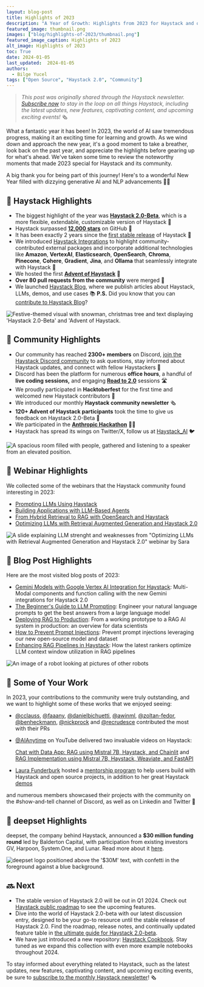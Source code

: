 ```yaml
---
layout: blog-post
title: Highlights of 2023 
description: "A Year of Growth: Highlights from 2023 for Haystack and our Community"
featured_image: thumbnail.png
images: ["blog/highlights-of-2023/thumbnail.png"]
featured_image_caption: Highlights of 2023
alt_image: Highlights of 2023
toc: True
date: 2024-01-05
last_updated:  2024-01-05
authors:
  - Bilge Yucel
tags: ["Open Source", "Haystack 2.0", "Community"]
---	
```


> *This post was originally shared through the Haystack newsletter. [Subscribe now](https://landing.deepset.ai/haystack-community-updates) to stay in the loop on all things Haystack, including the latest updates, new features, captivating content, and upcoming exciting events!* 🗞️

What a fantastic year it has been! In 2023, the world of AI saw tremendous progress, making it an exciting time for learning and growth. As we wind down and approach the new year, it's a good moment to take a breather, look back on the past year, and appreciate the highlights before gearing up for what's ahead. We've taken some time to review the noteworthy moments that made 2023 special for Haystack and its community.

A big thank you for being part of this journey! Here's to a wonderful New Year filled with dizzying generative AI and NLP advancements 🥂✨

## 💫 Haystack Highlights

- The biggest highlight of the year was [**Haystack 2.0-Beta**](https://haystack.deepset.ai/blog/introducing-haystack-2-beta-and-advent), which is a more flexible, extendable, customizable version of Haystack 💯
- Haystack surpassed [**12,000 stars**](https://github.com/deepset-ai/haystack) on GitHub 🌟
- It has been exactly 2 years since the [first stable release](https://github.com/deepset-ai/haystack/releases/tag/v1.0.0) of Haystack 🎉
- We introduced [Haystack Integrations](https://haystack.deepset.ai/integrations) to highlight community-contributed external packages and incorporate additional technologies like **Amazon**, **VertexAI**, **Elasticsearch**, **OpenSearch**, **Chroma**, **Pinecone**, **Cohere**, **Gradient**, **Jina**, and **Ollama** that seamlessly integrate with Haystack 🧩
- We hosted the first [**Advent of Haystack**](https://haystack.deepset.ai/advent-of-haystack) 🎄
- **Over 80 pull requests from the community** were merged 🚀
- We launched [Haystack Blog](https://haystack.deepset.ai/blog), where we publish articles about Haystack, LLMs, demos, and use cases 📚 **P.S.** Did you know that you can [contribute to Haystack Blog](https://github.com/deepset-ai/haystack-home/pulls)?

![Festive-themed visual with snowman, christmas tree and text displaying 'Haystack 2.0-Beta' and 'Advent of Haystack.](haystack-highlight.png#small "_We announced Haystack 2.0-Beta and hosted the first Advent of Haystack_")

## 👥 Community Highlights

- Our community has reached **2300+ members** on Discord, [join the Haystack Discord community](https://discord.gg/haystack) to ask questions, stay informed about Haystack updates, and connect with fellow Haystackers 🤖
- Discord has been the platform for numerous **office hours**, a handful of **live coding sessions,** and engaging [**Road to 2.0**](https://drive.google.com/drive/folders/15IbtdRbafnPpUd4yAcNtu4vUveOs33Qn?usp=sharing) sessions 🛣️
- We proudly participated in **Hacktoberfest** for the first time and welcomed new Haystack contributors 🎃
- We introduced our monthly **Haystack community newsletter** 🗞️
- **120+ Advent of Haystack participants** took the time to give us feedback on Haystack 2.0-Beta **🎄**
- We participated in the [**Anthropic Hackathon**](https://partiful.com/e/pQHQrWPg1A6P31AYZMTd) 🧑‍💻
- Haystack has spread its wings on Twitter/X, follow us at [Haystack_AI](https://twitter.com/Haystack_AI) 🐦

![A spacious room filled with people, gathered and listening to a speaker from an elevated position.](community-highlight.jpeg#small "_A photo from the Anthropic Hackathon_")

## 📆 Webinar Highlights

We collected some of the webinars that the Haystack community found interesting in 2023:

- [Prompting LLMs Using Haystack](https://youtu.be/-TfPkX3IoUQ?feature=shared)
- [Building Applications with LLM-Based Agents](https://youtu.be/1NPcnlqPf2U?feature=shared)
- [From Hybrid Retrieval to RAG with OpenSearch and Haystack](https://youtu.be/Gn5SV8q887s?feature=shared)
- [Optimizing LLMs with Retrieval Augmented Generation and Haystack 2.0](https://community.analyticsvidhya.com/c/datahour/optimizing-llms-with-retrieval-augmented-generation-and-haystack-2-0)

![A slide explaining LLM strenght and weaknesses from "Optimizing LLMs with Retrieval Augmented Generation and Haystack 2.0" webinar by Sara](webinar-highlight.png#small "_'Optimizing LLMs with Retrieval Augmented Generation and Haystack 2.0' by Sara_")

## 📖 Blog Post Highlights

Here are the most visited blog posts of 2023:

- [Gemini Models with Google Vertex AI Integration for Haystack](https://haystack.deepset.ai/blog/gemini-models-with-google-vertex-for-haystack): Multi-Modal components and function calling with the new Gemini integrations for Haystack 2.0
- [The Beginner's Guide to LLM Prompting](https://haystack.deepset.ai/blog/beginners-guide-to-llm-prompting): Engineer your natural language prompts to get the best answers from a large language model
- [Deploying RAG to Production](https://haystack.deepset.ai/blog/rag-deployment): From a working prototype to a RAG AI system in production: an overview for data scientists
- [How to Prevent Prompt Injections](https://haystack.deepset.ai/blog/how-to-prevent-prompt-injections): Prevent prompt injections leveraging our new open-source model and dataset
- [Enhancing RAG Pipelines in Haystack](https://haystack.deepset.ai/blog/enhancing-rag-pipelines-in-haystack): How the latest rankers optimize LLM context window utilization in RAG pipelines

![An image of a robot looking at pictures of other robots](blog-highlight.jpg#small "_We published 'Gemini Models with Google Vertex AI Integration for Haystack'_")

## 👏 Some of Your Work

In 2023, your contributions to the community were truly outstanding, and we want to highlight some of these works that we enjoyed seeing:

- [@cclauss](https://github.com/cclauss), [@faaany](https://github.com/Faaany), [@danielbichuetti](https://github.com/danielbichuetti), [@awinml](https://github.com/awinml), [@zoltan-fedor](https://github.com/zoltan-fedor), [@benheckmann](https://github.com/benheckmann), [@nickprock](https://github.com/nickprock) and [@recrudesce](https://github.com/recrudesce) contributed the most with their PRs
- [@AIAnytime](https://www.youtube.com/@AIAnytime) on YouTube delivered two invaluable videos on Haystack:
    
    [Chat with Data App: RAG using Mistral 7B, Haystack, and Chainlit](https://www.youtube.com/watch?v=01_2-Dy57ys) and [RAG Implementation using Mistral 7B, Haystack, Weaviate, and FastAPI](https://www.youtube.com/watch?v=C5mqILmVUEo)
    
- [Laura Funderburk](https://medium.com/@lgutierrwr?source=post_page-----b782731ceb3d--------------------------------) hosted a [mentorship program](https://medium.com/@lgutierrwr/how-i-orchestrated-a-five-week-data-engineering-mentorship-program-a-chronicle-of-growth-and-b782731ceb3d) to help users build with Haystack and open source projects, in addition to her great Haystack [demos](https://github.com/lfunderburk/llmops-with-haystack)

and numerous members showcased their projects with the community on the #show-and-tell channel of Discord, as well as on Linkedin and Twitter 🤩

## 💙 deepset Highlights

deepset, the company behind Haystack, announced a **$30 million funding round** led by Balderton Capital, with participation from existing investors GV, Harpoon, System.One, and Lunar. Read more about it [here](https://www.deepset.ai/blog/funding-announcement-balderton-capital).

![deepset logo positioned above the '$30M' text, with confetti in the foreground against a blue background.](deepset-highlight.png#small "_deepset raised $30 million funding_")

## 🔜 Next

- The stable version of Haystack 2.0 will be out in Q1 2024. Check out [Haystack public roadmap](https://github.com/orgs/deepset-ai/projects/3) to see the upcoming features.
- Dive into the world of Haystack 2.0-beta with our latest discussion entry, designed to be your go-to resource until the stable release of Haystack 2.0. Find the roadmap, release notes, and continually updated feature table in [the ultimate guide for Haystack 2.0-beta](https://github.com/deepset-ai/haystack/discussions/6684).
- We have just introduced a new repository: [Haystack Cookbook](https://github.com/deepset-ai/haystack-cookbook). Stay tuned as we expand this collection with even more example notebooks throughout 2024.

To stay informed about everything related to Haystack, such as the latest updates, new features, captivating content, and upcoming exciting events, be sure to [subscribe to the monthly Haystack newsletter](https://landing.deepset.ai/haystack-community-updates)! 🗞️